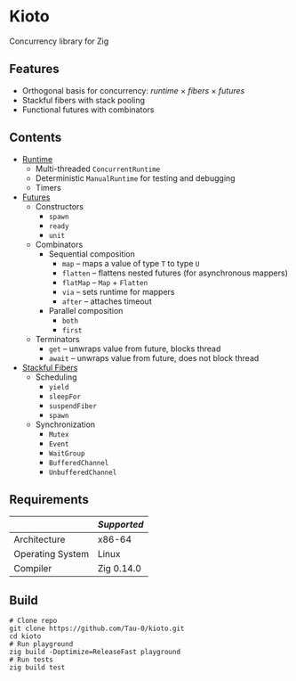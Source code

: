 # Kioto

Concurrency library for Zig

## Features

- Orthogonal basis for concurrency: _runtime_ × _fibers_ × _futures_
- Stackful fibers with stack pooling
- Functional futures with combinators

## Contents

- [Runtime](kioto/runtime)
  - Multi-threaded `ConcurrentRuntime`
  - Deterministic `ManualRuntime` for testing and debugging
  - Timers
- [Futures](kioto/futures)
  - Constructors
    - `spawn`
    - `ready`
    - `unit`
  - Combinators
    - Sequential composition
      - `map` – maps a value of type `T` to type `U`
      - `flatten` – flattens nested futures (for asynchronous mappers)
      - `flatMap` – `Map` + `Flatten`
      - `via` – sets runtime for mappers
      - `after` – attaches timeout
    - Parallel composition
      - `both`
      - `first`
  - Terminators
    - `get` – unwraps value from future, blocks thread
    - `await` – unwraps value from future, does not block thread
- [Stackful Fibers](kioto/fibers)
  - Scheduling
    - `yield`
    - `sleepFor`
    - `suspendFiber`
    - `spawn`
  - Synchronization
    - `Mutex`
    - `Event`
    - `WaitGroup`
    - `BufferedChannel`
    - `UnbufferedChannel`

## Requirements

|                  | _Supported_       |
|------------------|-------------------|
| Architecture     | x86-64            |
| Operating System | Linux             |
| Compiler         | Zig 0.14.0        |

## Build

```shell
# Clone repo
git clone https://github.com/Tau-0/kioto.git
cd kioto
# Run playground
zig build -Doptimize=ReleaseFast playground
# Run tests
zig build test
```
